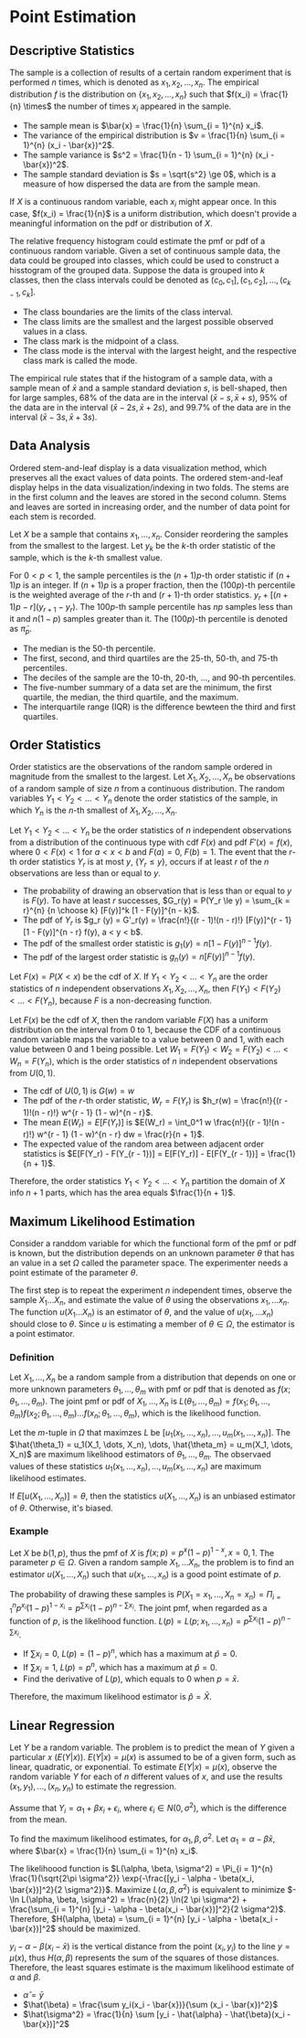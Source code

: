 # Point Estimation

## Descriptive Statistics

The sample is a collection of results of a certain random experiment that is performed $n$ times, which is denoted as $x_1, x_2, \dots, x_n$. The empirical distribution $f$ is the distribution on $\{ x_1, x_2, \dots, x_n \}$ such that $f(x_i) = \frac{1}{n} \times$ the number of times $x_i$ appeared in the sample.

- The sample mean is $\bar{x} = \frac{1}{n} \sum_{i = 1}^{n} x_i$.
- The variance of the empirical distribution is $v = \frac{1}{n} \sum_{i = 1}^{n} (x_i - \bar{x})^2$.
- The sample variance is $s^2 = \frac{1}{n - 1} \sum_{i = 1}^{n} (x_i - \bar{x})^2$.
- The sample standard deviation is $s = \sqrt{s^2} \ge 0$, which is a measure of how dispersed the data are from the sample mean.

If $X$ is a continuous random variable, each $x_i$ might appear once. In this case, $f(x_i) = \frac{1}{n}$ is a uniform distribution, which doesn't provide a meaningful information on the pdf or distribution of $X$.

The relative frequency histogram could estimate the pmf or pdf of a continuous random variable. Given a set of continuous sample data, the data could be grouped into classes, which could be used to construct a hisstogram of the grouped data. Suppose the data is grouped into $k$ classes, then the class intervals could be denoted as $(c_0, c_1], (c_1, c_2], \dots, (c_{k - 1}, c_k]$.

- The class boundaries are the limits of the class interval.
- The class limits are the smallest and the largest possible observed values in a class.
- The class mark is the midpoint of a class.
- The class mode is the interval with the largest height, and the respective class mark is called the mode.

The empirical rule states that if the histogram of a sample data, with a sample mean of $\bar{x}$ and a sample standard deviation $s$, is bell-shaped, then for large samples, $68\%$ of the data are in the interval $(\bar{x} - s, \bar{x} + s)$, $95\%$ of the data are in the interval $(\bar{x} - 2s, \bar{x} + 2s)$, and $99.7\%$ of the data are in the interval $(\bar{x} - 3s, \bar{x} + 3s)$.

## Data Analysis

Ordered stem-and-leaf display is a data visualization method, which preserves all the exact values of data points. The ordered stem-and-leaf display helps in the data
visualization/indexing in two folds. The stems are in the first column and the leaves are stored in the second column. Stems and leaves are sorted in increasing order, and the number of data point for each stem is recorded.

Let $X$ be a sample that contains $x_1, \dots, x_n$. Consider reordering the samples from the smallest to the largest. Let $y_k$ be the $k$-th order statistic of the sample, which is the $k$-th smallest value.

For $0 < p < 1$, the sample percentiles is the $(n + 1)p$-th order statistic if $(n + 1)p$ is an integer. If $(n + 1)p$ is a proper fraction, then the $(100p)$-th percentile is the weighted average of the $r$-th and $(r + 1)$-th order statistics. $y_r + [(n + 1)p - r](y_{r+1} - y_r)$. The $100p$-th sample percentile has $np$ samples less than it and $n(1-p)$ samples greater than it. The $(100p)$-th percentile is denoted as $\tilde{\pi}_p$.

- The median is the $50$-th percentile.
- The first, second, and third quartiles are the $25$-th, $50$-th, and $75$-th percentiles.
- The deciles of the sample are the $10$-th, $20$-th, ..., and $90$-th percentiles.
- The five-number summary of a data set are the minimum, the first quartile, the median, the third quartile, and the maximum.
- The interquartile range (IQR) is the difference bewteen the third and first quartiles.

## Order Statistics

Order statistics are the observations of the random sample ordered in magnitude from the smallest to the largest. Let $X_1, X_2, \dots, X_n$ be observations of a random sample of size $n$ from a continuous distribution. The random variables $Y_1 < Y_2 < \dots < Y_n$ denote the order statistics of the sample, in which $Y_n$ is the $n$-th smallest of $X_1, X_2, \dots, X_n$.

Let $Y_1 < Y_2 < \dots < Y_n$ be the order statistics of $n$ independent observations from a distribution of the continuous type with cdf $F(x)$ and pdf $F'(x) = f(x)$, where $0 < F(x) < 1$ for $a < x < b$ and $F(a) = 0$, $F(b) = 1$. The event that the $r$-th order statistics $Y_r$ is at most $y$, $\{ Y_r \le y \}$, occurs if at least $r$ of the $n$ observations are less than or equal to $y$.

- The probability of drawing an observation that is less than or equal to $y$ is $F(y)$. To have at least $r$ successes, $G_r(y) = P(Y_r \le y) = \sum_{k = r}^{n} {n \choose k} [F(y)]^k [1 - F(y)]^{n - k}$.
- The pdf of $Y_r$ is $g_r (y) = G'_r(y) = \frac{n!}{(r - 1)!(n - r)!} [F(y)]^{r - 1} [1 - F(y)]^{n - r} f(y), a < y < b$.
- The pdf of the smallest order statistic is $g_1(y) = n[1 - F(y)]^{n - 1} f(y)$.
- The pdf of the largest order statistic is $g_n(y) = n[F(y)]^{n - 1} f(y)$.

Let $F(x) = P(X < x)$ be the cdf of $X$. If $Y_1 < Y_2 < \dots < Y_n$ are the order statistics of $n$ independent observations $X_1, X_2, \dots, X_n$, then $F(Y_1) < F(Y_2) < \dots < F(Y_n)$, because $F$ is a non-decreasing function.

Let $F(x)$ be the cdf of $X$, then the random variable $F(X)$ has a uniform distribution on the interval from $0$ to $1$, because the CDF of a continuous random variable maps the variable to a value between $0$ and $1$, with each value between $0$ and $1$ being possible. Let $W_1 = F(Y_1) < W_2 = F(Y_2) < \dots < W_n = F(Y_n)$, which is the order statistics of $n$ independent observations from $U(0, 1)$.

- The cdf of $U(0, 1)$ is $G(w) = w$
- The pdf of the $r$-th order statistic, $W_r = F(Y_r)$ is $h_r(w) = \frac{n!}{(r - 1)!(n - r)!} w^{r - 1} (1 - w)^{n - r}$.
- The mean $E(W_r) = E[F(Y_r)]$ is $E(W_r) = \int_0^1 w \frac{n!}{(r - 1)!(n - r)!} w^{r - 1} (1 - w)^{n - r} dw = \frac{r}{n + 1}$.
- The expected value of the random area between adjacent order statistics is $E[F(Y_r) - F(Y_{r - 1})] = E[F(Y_r)] - E[F(Y_{r - 1})] = \frac{1}{n + 1}$.

Therefore, the order statistics $Y_1 < Y_2 < \dots < Y_n$ partition the domain of $X$ info $n + 1$ parts, which has the area equals $\frac{1}{n + 1}$.

## Maximum Likelihood Estimation

Consider a randdom variable for which the functional form of the pmf or pdf is known, but the distribution depends on an unknown parameter $\theta$ that has an value in a set $\Omega$ called the parameter space. The experimenter needs a point estimate of the parameter $\theta$.

The first step is to repeat the experiment $n$ independent times, observe the sample $X_1 \dots X_n$, and estimate the value of $\theta$ using the observations $x_1, \dots x_n$. The function $u(X_1 \dots X_n)$ is an estimator of $\theta$, and the value of $u(x_1, \dots x_n)$ should close to $\theta$. Since $u$ is estimating a member of $\theta \in \Omega$, the estimator is a point estimator.

### Definition

Let $X_1, \dots, X_n$ be a random sample from a distribution that depends on one or more unknown parameters $\theta_1, \dots, \theta_m$ with pmf or pdf that is denoted as $f(x; \theta_1, \dots, \theta_m)$. The joint pmf or pdf of $X_1, \dots, X_n$ is $L(\theta_1, \dots, \theta_m) = f(x_1; \theta_1, \dots, \theta_m) f(x_2; \theta_1, \dots, \theta_m) \dots f(x_n; \theta_1, \dots, \theta_m)$, which is the likelihood function.

Let the $m$-tuple in $\Omega$ that maximzes $L$ be $[u_1(x_1, \dots, x_n), \dots, u_m(x_1, \dots, x_n)]$. The $\hat{\theta_1} = u_1(X_1, \dots, X_n), \dots, \hat{\theta_m} = u_m(X_1, \dots, X_n)$ are maximum likelihood estimators of $\theta_1, \dots, \theta_m$. The observaed values of these statistics $u_1(x_1, \dots, x_n), \dots, u_m(x_1, \dots, x_n)$ are maximum likelihood estimates.

If $E[u(X_1, \dots, X_n)] = \theta$, then the statistics $u(X_1, \dots, X_n)$ is an unbiased estimator of $\theta$. Otherwise, it's biased.

### Example

Let $X$ be $b(1, p)$, thus the pmf of $X$ is $f(x; p) = p^x (1 - p)^{1 - x}, x = 0, 1$. The parameter $p \in \Omega$. Given a random sample $X_1, \dots X_n$, the problem is to find an estimator $u(X_1, \dots, X_n)$ such that $u(x_1, \dots, x_n)$ is a good point estimate of $p$.

The probability of drawing these samples is $P(X_1 = x_1, \dots, X_n = x_n) = \Pi_{i = 1}^n p^{x_i} (1 - p)^{1 - x_i} = p^{\sum x_i} (1 - p)^{n - \sum x_i}$. The joint pmf, when regarded as a function of $p$, is the likelihood function. $L(p) = L(p; x_1, \dots, x_n) = p^{\sum x_i} (1 - p)^{n - \sum x_i}$.

- If $\sum x_i = 0$, $L(p) = (1 - p)^n$, which has a maximum at $\hat{p} = 0$.
- If $\sum x_i = 1$, $L(p) = p^n$, which has a maximum at $\hat{p} = 0$.
- Find the derivative of $L(p)$, which equals to $0$ when $p = \bar{x}$.

Therefore, the maximum likelihood estimator is $\hat{p} = \bar{X}$.

## Linear Regression

Let $Y$ be a random variable. The problem is to predict the mean of $Y$ given a particular $x$ ($E(Y|x)$). $E(Y|x) = \mu(x)$ is assumed to be of a given form, such as linear, quadratic, or exponential. To estimate $E(Y|x) = \mu(x)$, observe the random variable $Y$ for each of $n$ different values of $x$, and use the results $(x_1, y_1), \dots, (x_n, y_n)$ to estimate the regression.

Assume that $Y_i = \alpha_1 + \beta x_i + \epsilon_i$, where $\epsilon_i \in N(0, \sigma^2)$, which is the difference from the mean.

To find the maximum likelihood estimates, for $\alpha_1, \beta, \sigma^2$. Let $\alpha_1 = \alpha - \beta \bar{x}$, where $\bar{x} = \frac{1}{n} \sum_{i = 1}^{n} x_i$.

The likelihoood function is $L(\alpha, \beta, \sigma^2) = \Pi_{i = 1}^{n} \frac{1}{\sqrt{2\pi \sigma^2}} \exp{-\frac{[y_i - \alpha - \beta(x_i, \bar{x})]^2}{2 \sigma^2}}$. Maximize $L(\alpha, \beta, \sigma^2)$ is equivalent to minimize $-\ln L(\alpha, \beta, \sigma^2) = \frac{n}{2} \ln(2 \pi \sigma^2) + \frac{\sum_{i = 1}^{n} [y_i - \alpha - \beta(x_i - \bar{x})]^2}{2 \sigma^2}$. Therefore, $H(\alpha, \beta) = \sum_{i = 1}^{n} [y_i - \alpha - \beta(x_i - \bar{x})]^2$ should be maximized.

$y_i - \alpha - \beta(x_i - \bar{x})$ is the vertical distance from the point $(x_i, y_i)$ to the line $y = \mu(x)$, thus $H(\alpha, \beta)$ represents the sum of the squares of those distances. Therefore, the least squares estimate is the maximum likelihood estimate of $\alpha$ and $\beta$.

- $\hat{\alpha} = \bar{y}$
- $\hat{\beta} = \frac{\sum y_i(x_i - \bar{x})}{\sum (x_i - \bar{x})^2}$
- $\hat{\sigma^2} = \frac{1}{n} \sum [y_i - \hat{\alpha} - \hat{\beta}(x_i - \bar{x})]^2$
